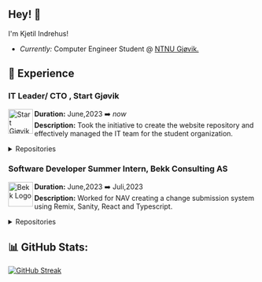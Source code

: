 <h2>Hey! 👋</h2>

I'm Kjetil Indrehus! 
- <i>Currently:</i> Computer Engineer Student @ [NTNU Gjøvik.](https://www.ntnu.no/studier/bidata/cybersikkerhet)

## 🚀 Experience


<!-- Start Gjøvik -->
### IT Leader/ CTO , Start Gjøvik
<img align="left" width="50" height="50" src="https://media.licdn.com/dms/image/C4D0BAQEW8VtT6ivypA/company-logo_200_200/0/1651443924323?e=1702512000&v=beta&t=u_rcUlYyJ0CvqL1gcM1a1V1kLmz5kJJvkGxXIzSgNiU" alt="Start Gjøvik Logo">

**Duration:** June,2023 ➡️ _now_ <br>
**Description:** Took the initiative to create the website repository and effectively managed the IT team for the student organization. 

<details>
<summary>Repositories</summary>

| Tittle      | GitHub Repository                                    |
|-----------------|------------------------------------------------------|
| Website        | [![GitHub Repository](https://img.shields.io/badge/GitHub-Repository-brightgreen?logo=github)](https://github.com/IT-Start-Gjovik/startgjovik_website)  |


</details>

<!-- Bekk Consulting AS -->
### Software Developer Summer Intern, Bekk Consulting AS
<img align="left" width="50" height="50" src="https://media.licdn.com/dms/image/D4D0BAQFnoSc3jMKrOA/company-logo_200_200/0/1693900329251?e=1702512000&v=beta&t=IeJ89VXw1dunInMUXzh84feRUcTO_Dw92hk1Sh5VZ-s" alt="Bekk Logo">

**Duration:** June,2023 ➡️ Juli,2023 <br>
**Description:** Worked for NAV creating a change submission system using Remix, Sanity, React and Typescript. 

<details>
<summary>Repositories</summary>

| Technology      | GitHub Repository                                    |
|-----------------|------------------------------------------------------|
| Frontend        | [![GitHub Repository](https://img.shields.io/badge/GitHub-Repository-brightgreen?logo=github)](https://github.com/bekk/nav-familie-endringsmelding)  |
| Backend         |[![GitHub Repository](https://img.shields.io/badge/GitHub-Repository-brightgreen?logo=github)](https://github.com/bekk/nav-familie-endringsmelding-api)  |
| Sanity Repository | [![GitHub Repository](https://img.shields.io/badge/GitHub-Repository-brightgreen?logo=github)](https://github.com/bekk/nav-familie-endringsmelding-sanity) |


</details>







## 📊 GitHub Stats:
[![GitHub Streak](https://github-readme-streak-stats-weld.vercel.app?user=KjetilIN&theme=black-ice)](https://git.io/streak-stats)


<!-- Used: https://www.profileme.dev/ --> 
